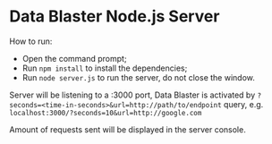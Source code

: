 # Data Blaster Node.js Server

How to run:
* Open the command prompt;
* Run `npm install` to install the dependencies;
* Run `node server.js` to run the server, do not close the window.

Server will be listening to a :3000 port, Data Blaster is activated by `?seconds=<time-in-seconds>&url=http://path/to/endpoint` query, e.g. `localhost:3000/?seconds=10&url=http://google.com`

Amount of requests sent will be displayed in the server console.